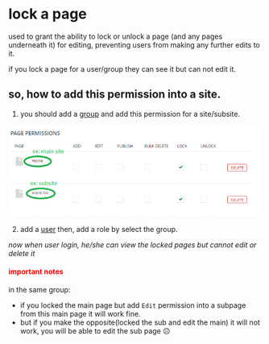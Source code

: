 # lock a page
used to grant the ability to lock or unlock a page (and any pages underneath it) for editing, preventing users from making any further edits to it.

if you lock a page for a user/group they can see it but can not edit it.

## so, how to add this permission into a site.
1. you should add a [group](./user_managment.md#adding-groups ) and add this permission for a site/subsite.

![lock page example](../images/lock_page/lock_page_example.PNG)

2. add a [user](./user_managment.md#adding-users) then, add a role by select the group.

*now when user login, he/she can view the locked pages but cannot edit or delete it*

<h4 style="color:red">important notes</h4>

in the same group:
- if you locked the main page but add `Edit` permission into a subpage from this main page it will work fine.
- but if you make the opposite(locked the sub and edit the main) it will not work, you will be able to edit the sub page ☹ 


